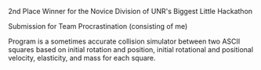 2nd Place Winner for the Novice Division of UNR's Biggest Little Hackathon

Submission for Team Procrastination (consisting of me)

Program is a sometimes accurate collision simulator between two ASCII squares based on initial rotation and position, initial rotational and positional velocity, elasticity, and mass for each square.
